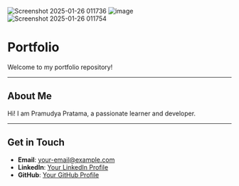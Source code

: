 ![Screenshot 2025-01-26 011736](https://github.com/user-attachments/assets/d94ba3a5-ea4c-4c59-889d-5f150a253384)
![image](https://github.com/user-attachments/assets/4727783d-9c5e-4fc4-b5bd-d80bc41f7aaf)
![Screenshot 2025-01-26 011754](https://github.com/user-attachments/assets/1bc5fb6b-e1f7-4c19-8b9b-c66d10a48cd7)


# Portfolio
Welcome to my portfolio repository! 

---

## About Me
Hi! I am Pramudya Pratama, a passionate learner and developer. 

---

## Get in Touch

- **Email**: [your-email@example.com](mailto:your-email@example.com)
- **LinkedIn**: [Your LinkedIn Profile](https://linkedin.com/in/your-profile)
- **GitHub**: [Your GitHub Profile](https://github.com/your-profile)
